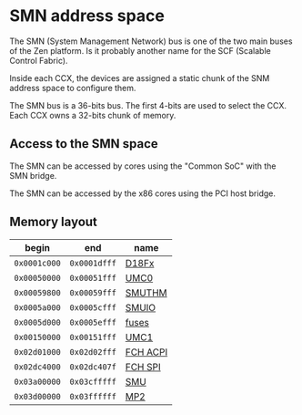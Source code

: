 # SMN address space

The SMN (System Management Network) bus is one of the two main buses of the Zen platform. Is it probably another name for the SCF (Scalable Control Fabric).

Inside each CCX, the devices are assigned a static chunk of the SNM address space to configure them. 

The SMN bus is a 36-bits bus. The first 4-bits are used to select the CCX. Each CCX owns a 32-bits chunk of memory.

## Access to the SMN space

The SMN can be accessed by cores using the "Common SoC" with the SMN bridge.

The SMN can be accessed by the x86 cores using the PCI host bridge.

## Memory layout

| begin        | end          | name                     |
| ------------ | ------------ | ------------------------ |
| `0x0001c000` | `0x0001dfff` | [D18Fx](devs/df.md)      |
| `0x00050000` | `0x00051fff` | [UMC0](devs/umc.md)      |
| `0x00059800` | `0x00059fff` | [SMUTHM](devs/smuthm.md) |
| `0x0005a000` | `0x0005cfff` | [SMUIO](devs/smuio.md)   |
| `0x0005d000` | `0x0005efff` | [fuses](devs/fuses.md)   |
| `0x00150000` | `0x00151fff` | [UMC1](devs/umc.md)      |
| `0x02d01000` | `0x02d02fff` | [FCH ACPI](devs/fch.md)  |
| `0x02dc4000` | `0x02dc407f` | [FCH SPI](devs/fch.md)   |
| `0x03a00000` | `0x03cfffff` | [SMU](smu/README.md)     |
| `0x03d00000` | `0x03ffffff` | [MP2](mp2/README.md)     |
